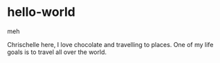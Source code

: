 # hello-world
meh

Chrischelle here, I love chocolate and travelling to places. 
One of my life goals is to travel all over the world. 

